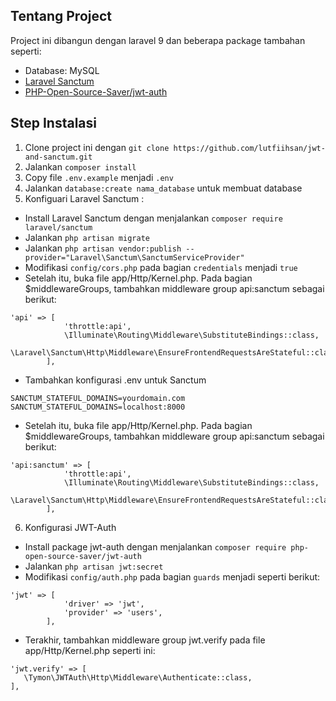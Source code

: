 ## Tentang Project

Project ini dibangun dengan laravel 9 dan beberapa package tambahan seperti:

- Database: MySQL
- [Laravel Sanctum](https://laravel.com/docs/9.x/sanctum)
- [PHP-Open-Source-Saver/jwt-auth](https://github.com/PHP-Open-Source-Saver/jwt-auth)

## Step Instalasi

1. Clone project ini dengan `git clone https://github.com/lutfiihsan/jwt-and-sanctum.git`
2. Jalankan `composer install`
3. Copy file `.env.example` menjadi `.env`
4. Jalankan `database:create nama_database` untuk membuat database
5. Konfiguari Laravel Sanctum : 
- Install Laravel Sanctum dengan menjalankan `composer require laravel/sanctum`
- Jalankan `php artisan migrate`
- Jalankan `php artisan vendor:publish --provider="Laravel\Sanctum\SanctumServiceProvider"`
- Modifikasi `config/cors.php` pada bagian `credentials` menjadi `true`
- Setelah itu, buka file app/Http/Kernel.php. Pada bagian $middlewareGroups, tambahkan middleware group api:sanctum sebagai berikut:
```
'api' => [
            'throttle:api',
            \Illuminate\Routing\Middleware\SubstituteBindings::class,
            \Laravel\Sanctum\Http\Middleware\EnsureFrontendRequestsAreStateful::class,
        ],
```
- Tambahkan konfigurasi .env untuk Sanctum
```
SANCTUM_STATEFUL_DOMAINS=yourdomain.com
SANCTUM_STATEFUL_DOMAINS=localhost:8000
```
- Setelah itu, buka file app/Http/Kernel.php. Pada bagian $middlewareGroups, tambahkan middleware group api:sanctum sebagai berikut:
```
'api:sanctum' => [
            'throttle:api',
            \Illuminate\Routing\Middleware\SubstituteBindings::class,
            \Laravel\Sanctum\Http\Middleware\EnsureFrontendRequestsAreStateful::class,
        ],
```
6. Konfigurasi JWT-Auth
- Install package jwt-auth dengan menjalankan `composer require php-open-source-saver/jwt-auth`
- Jalankan `php artisan jwt:secret`
- Modifikasi `config/auth.php` pada bagian `guards` menjadi seperti berikut:
```
'jwt' => [
            'driver' => 'jwt',
            'provider' => 'users',
        ], 
```
- Terakhir, tambahkan middleware group jwt.verify pada file app/Http/Kernel.php seperti ini:
```
'jwt.verify' => [
   \Tymon\JWTAuth\Http\Middleware\Authenticate::class,
],
```

